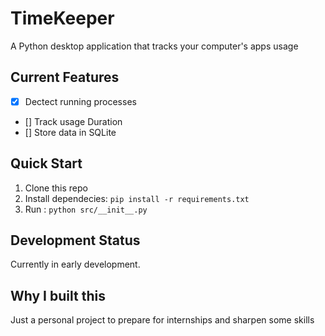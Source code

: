 # TimeKeeper
A Python desktop application that tracks your computer's apps usage

## Current Features
- [x] Dectect running processes
- [] Track usage Duration
- [] Store data in SQLite

## Quick Start
1. Clone this repo
2. Install dependecies: `pip install -r requirements.txt`
3. Run :  `python src/__init__.py`

## Development Status
Currently in early development.

## Why I built this
Just a personal project to prepare for internships and sharpen some skills
